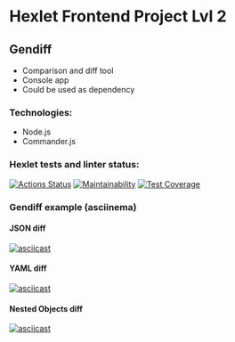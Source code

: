 # Hexlet Frontend Project Lvl 2
## Gendiff
- Comparison and diff tool
- Console app
- Could be used as dependency

### Technologies:
- Node.js
- Commander.js

### Hexlet tests and linter status:
[![Actions Status](https://github.com/redaktorscha/frontend-project-lvl2/workflows/hexlet-check/badge.svg)](https://github.com/redaktorscha/frontend-project-lvl2/actions)
[![Maintainability](https://api.codeclimate.com/v1/badges/0db86e4fad4d4f1806d0/maintainability)](https://codeclimate.com/github/redaktorscha/frontend-project-lvl2/maintainability)
[![Test Coverage](https://api.codeclimate.com/v1/badges/0db86e4fad4d4f1806d0/test_coverage)](https://codeclimate.com/github/redaktorscha/frontend-project-lvl2/test_coverage)

### Gendiff example (asciinema)
#### JSON diff
[![asciicast](https://asciinema.org/a/463165.svg)](https://asciinema.org/a/463165)

#### YAML diff
[![asciicast](https://asciinema.org/a/464892.svg)](https://asciinema.org/a/464892)

#### Nested Objects diff
[![asciicast](https://asciinema.org/a/466529.svg)](https://asciinema.org/a/466529)
